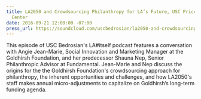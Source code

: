 ```yaml
---
title: LA2050 and Crowdsourcing Philanthropy for LA’s Future, USC Price Bedrosian
  Center
date: 2016-09-21 12:00:00 -07:00
press_url: https://soundcloud.com/uscbedrosian/la2050-and-crowdsourcing-philanthropy-for-las-future
---
```


This episode of USC Bedrosian's LA#itself podcast features a conversation with Angie Jean-Marie, Social Innovation and Marketing Manager at the Goldhirsh Foundation, and her predecessor Shauna Nep, Senior Philanthropic Advisor at Fundamental. Jean-Marie and Nep discuss the origins for the the Goldhirsh Foundation's crowdsourcing approach for philanthropy, the inherent opportunities and challenges, and how LA2050's staff makes annual micro-adjustments to capitalize on Goldhirsh’s long-term funding agenda.

